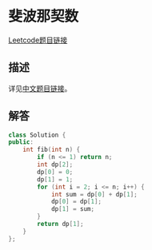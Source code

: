 # 斐波那契数

[Leetcode题目链接](https://leetcode.com/problems/fibonacci-number/description/)

## 描述

详见[中文题目链接](https://leetcode.cn/problems/fibonacci-number/)。

## 解答

```C++
class Solution {
public:
    int fib(int n) {
        if (n <= 1) return n;
        int dp[2];
        dp[0] = 0;
        dp[1] = 1;
        for (int i = 2; i <= n; i++) {
            int sum = dp[0] + dp[1];
            dp[0] = dp[1];
            dp[1] = sum;
        }
        return dp[1];
    }
};
```
